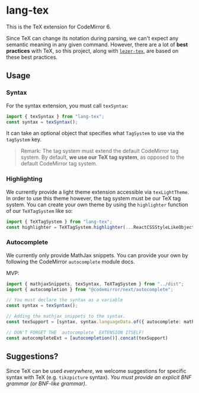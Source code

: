 # lang-tex

This is the TeX extension for CodeMirror 6.

Since TeX can change its notation during parsing, we can't expect any semantic meaning in any given command. However, there are a lot of **best practices** with TeX, so this project, along with [`lezer-tex`](https://github.com/mu-io/lezer-tex), are based on these best practices.

## Usage

### Syntax

For the syntax extension, you must call `texSyntax`:

```typescript
import { texSyntax } from "lang-tex";
const syntax = texSyntax();
```

It can take an optional object that specifies what `TagSystem` to use via the `tagSystem` key.

> Remark: The tag system must extend the default CodeMirror tag system. By default, **we use our TeX tag system**, as opposed to the default CodeMirror tag system.

### Highlighting

We currently provide a light theme extension accessible via `texLightTheme`. In order to use this theme however, the tag system must be our TeX tag system. You can create your own theme by using the `highlighter` function of our `TeXTagSystem` like so:

```typescript
import { TeXTagSystem } from "lang-tex";
const highlighter = TeXTagSystem.highlighter(...ReactCSSStyleLikeObject)
```

### Autocomplete

We currently only provide MathJax snippets. You can provide your own by following the CodeMirror `autocomplete` module docs.

MVP:

```typescript
import { mathjaxSnippets, texSyntax, TeXTagSystem } from "../dist";
import { autocompletion } from "@codemirror/next/autocomplete";

// You must declare the syntax as a variable
const syntax = texSyntax();

// Adding the mathjax snippets to the syntax.
const texSupport = [syntax, syntax.languageData.of({ autocomplete: mathjaxSnippets })];

// DON'T FORGET THE `autocomplete` EXTENSION ITSELF!
const autocompleteExt = [autocompletion()].concat(texSupport)
```

## Suggestions?

Since TeX can be used *everywhere*, we welcome suggestions for specific syntax with TeX (e.g. `tikzpicture` syntax). *You must provide an explicit BNF grammar (or BNF-like grammar)*.
 